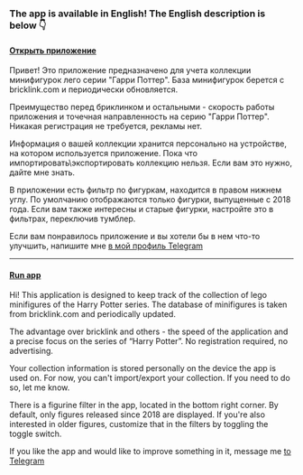 ### The app is available in English! The English description is below :point_down:
#### [Открыть приложение](https://maxorik.github.io/hp_collection/)

Привет! Это приложение предназначено для учета коллекции минифигурок лего серии "Гарри Поттер". База минифигурок берется с bricklink.com и периодически обновляется.

Преимущество перед бриклинком и остальными - скорость работы приложения и точечная направленность на серию "Гарри Поттер". Никакая регистрация не требуется, рекламы нет.

Информация о вашей коллекции хранится персонально на устройстве, на котором используется приложение. Пока что импортировать\экспортировать коллекцию нельзя. Если вам это нужно, дайте мне знать.

В приложении есть фильтр по фигуркам, находится в правом нижнем углу. По умолчанию отображаются только фигурки, выпущенные с 2018 года. Если вам также интересны и старые фигурки, настройте это в фильтрах, переключив тумблер.

Если вам понравилось приложение и вы хотели бы в нем что-то улучшить, напишите мне [в мой профиль Telegram](https://t.me/maxorik)

*********************************************************************************
#### [Run app](https://maxorik.github.io/hp_collection/)
Hi! This application is designed to keep track of the collection of lego minifigures of the Harry Potter series. The database of minifigures is taken from bricklink.com and periodically updated.

The advantage over bricklink and others - the speed of the application and a precise focus on the series of “Harry Potter”. No registration required, no advertising.

Your collection information is stored personally on the device the app is used on. For now, you can't import/export your collection. If you need to do so, let me know.

There is a figurine filter in the app, located in the bottom right corner. By default, only figures released since 2018 are displayed. If you're also interested in older figures, customize that in the filters by toggling the toggle switch.

If you like the app and would like to improve something in it, message me [to Telegram](https://t.me/maxorik)